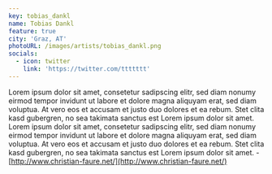 ```yaml
---
key: tobias_dankl
name: Tobias Dankl
feature: true
city: 'Graz, AT'
photoURL: /images/artists/tobias_dankl.png
socials:
  - icon: twitter
    link: 'https://twitter.com/ttttttt'
---
```

Lorem ipsum dolor sit amet, consetetur sadipscing elitr, sed diam nonumy eirmod tempor invidunt ut labore et dolore magna aliquyam erat, sed diam voluptua. At vero eos et accusam et justo duo dolores et ea rebum. Stet clita kasd gubergren, no sea takimata sanctus est Lorem ipsum dolor sit amet. Lorem ipsum dolor sit amet, consetetur sadipscing elitr, sed diam nonumy eirmod tempor invidunt ut labore et dolore magna aliquyam erat, sed diam voluptua. At vero eos et accusam et justo duo dolores et ea rebum. Stet clita kasd gubergren, no sea takimata sanctus est Lorem ipsum dolor sit amet. - [http://www.christian-faure.net/](http://www.christian-faure.net/)
